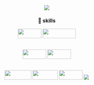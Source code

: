 <div align=center>

<img src="https://capsule-render.vercel.app/api?type=waving&color=0:a9d1ff,100:479eff&height=150&section=header&text=Hi!👋%20I'm%20Skyla&fontSize=30&fontColor=d2e6fd&fontAlignY=30&animation=twinkling"/>

### 🌱 skills
<img src="https://img.shields.io/badge/Java-ED8B00?style=for-the-badge&logo=openjdk&logoColor=white" width="75" height="30"/>
<img src="https://img.shields.io/badge/JavaScript-F7DF1E?style=for-the-badge&logo=JavaScript&logoColor=white" width="105" height="30"/>

######
<img src="https://img.shields.io/badge/HTML-239120?style=for-the-badge&logo=html5&logoColor=white" width="75" height="30"/>
<img src="https://img.shields.io/badge/CSS-239120?&style=for-the-badge&logo=css3&logoColor=white" width="75" height="30"/>

######
<img src="https://img.shields.io/badge/Spring-6DB33F?style=for-the-badge&logo=spring&logoColor=white" width="85" height="30"/>
<img src="https://img.shields.io/badge/React-20232A?style=for-the-badge&logo=react&logoColor=61DAFB" width="80" height="30"/>
<img src="https://img.shields.io/badge/MySQL-00000F?style=for-the-badge&logo=mysql&logoColor=white" width="75" height="30"/>

<img src="https://capsule-render.vercel.app/api?type=waving&color=0:479eff,100:a9d1ff&height=100&section=footer"/>
</div>
